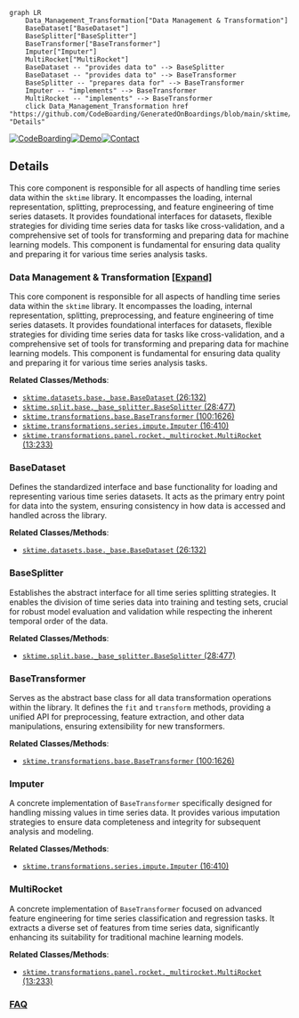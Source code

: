```mermaid
graph LR
    Data_Management_Transformation["Data Management & Transformation"]
    BaseDataset["BaseDataset"]
    BaseSplitter["BaseSplitter"]
    BaseTransformer["BaseTransformer"]
    Imputer["Imputer"]
    MultiRocket["MultiRocket"]
    BaseDataset -- "provides data to" --> BaseSplitter
    BaseDataset -- "provides data to" --> BaseTransformer
    BaseSplitter -- "prepares data for" --> BaseTransformer
    Imputer -- "implements" --> BaseTransformer
    MultiRocket -- "implements" --> BaseTransformer
    click Data_Management_Transformation href "https://github.com/CodeBoarding/GeneratedOnBoardings/blob/main/sktime/Data_Management_Transformation.md" "Details"
```

[![CodeBoarding](https://img.shields.io/badge/Generated%20by-CodeBoarding-9cf?style=flat-square)](https://github.com/CodeBoarding/CodeBoarding)[![Demo](https://img.shields.io/badge/Try%20our-Demo-blue?style=flat-square)](https://www.codeboarding.org/demo)[![Contact](https://img.shields.io/badge/Contact%20us%20-%20contact@codeboarding.org-lightgrey?style=flat-square)](mailto:contact@codeboarding.org)

## Details

This core component is responsible for all aspects of handling time series data within the `sktime` library. It encompasses the loading, internal representation, splitting, preprocessing, and feature engineering of time series datasets. It provides foundational interfaces for datasets, flexible strategies for dividing time series data for tasks like cross-validation, and a comprehensive set of tools for transforming and preparing data for machine learning models. This component is fundamental for ensuring data quality and preparing it for various time series analysis tasks.

### Data Management & Transformation [[Expand]](./Data_Management_Transformation.md)
This core component is responsible for all aspects of handling time series data within the `sktime` library. It encompasses the loading, internal representation, splitting, preprocessing, and feature engineering of time series datasets. It provides foundational interfaces for datasets, flexible strategies for dividing time series data for tasks like cross-validation, and a comprehensive set of tools for transforming and preparing data for machine learning models. This component is fundamental for ensuring data quality and preparing it for various time series analysis tasks.


**Related Classes/Methods**:

- <a href="https://github.com/sktime/sktime/blob/main/sktime/datasets/base/_base.py#L26-L132" target="_blank" rel="noopener noreferrer">`sktime.datasets.base._base.BaseDataset` (26:132)</a>
- <a href="https://github.com/sktime/sktime/blob/main/sktime/split/base/_base_splitter.py#L28-L477" target="_blank" rel="noopener noreferrer">`sktime.split.base._base_splitter.BaseSplitter` (28:477)</a>
- <a href="https://github.com/sktime/sktime/blob/main/sktime/transformations/base.py#L100-L1626" target="_blank" rel="noopener noreferrer">`sktime.transformations.base.BaseTransformer` (100:1626)</a>
- <a href="https://github.com/sktime/sktime/blob/main/sktime/transformations/series/impute.py#L16-L410" target="_blank" rel="noopener noreferrer">`sktime.transformations.series.impute.Imputer` (16:410)</a>
- <a href="https://github.com/sktime/sktime/blob/main/sktime/transformations/panel/rocket/_multirocket.py#L13-L233" target="_blank" rel="noopener noreferrer">`sktime.transformations.panel.rocket._multirocket.MultiRocket` (13:233)</a>


### BaseDataset
Defines the standardized interface and base functionality for loading and representing various time series datasets. It acts as the primary entry point for data into the system, ensuring consistency in how data is accessed and handled across the library.


**Related Classes/Methods**:

- <a href="https://github.com/sktime/sktime/blob/main/sktime/datasets/base/_base.py#L26-L132" target="_blank" rel="noopener noreferrer">`sktime.datasets.base._base.BaseDataset` (26:132)</a>


### BaseSplitter
Establishes the abstract interface for all time series splitting strategies. It enables the division of time series data into training and testing sets, crucial for robust model evaluation and validation while respecting the inherent temporal order of the data.


**Related Classes/Methods**:

- <a href="https://github.com/sktime/sktime/blob/main/sktime/split/base/_base_splitter.py#L28-L477" target="_blank" rel="noopener noreferrer">`sktime.split.base._base_splitter.BaseSplitter` (28:477)</a>


### BaseTransformer
Serves as the abstract base class for all data transformation operations within the library. It defines the `fit` and `transform` methods, providing a unified API for preprocessing, feature extraction, and other data manipulations, ensuring extensibility for new transformers.


**Related Classes/Methods**:

- <a href="https://github.com/sktime/sktime/blob/main/sktime/transformations/base.py#L100-L1626" target="_blank" rel="noopener noreferrer">`sktime.transformations.base.BaseTransformer` (100:1626)</a>


### Imputer
A concrete implementation of `BaseTransformer` specifically designed for handling missing values in time series data. It provides various imputation strategies to ensure data completeness and integrity for subsequent analysis and modeling.


**Related Classes/Methods**:

- <a href="https://github.com/sktime/sktime/blob/main/sktime/transformations/series/impute.py#L16-L410" target="_blank" rel="noopener noreferrer">`sktime.transformations.series.impute.Imputer` (16:410)</a>


### MultiRocket
A concrete implementation of `BaseTransformer` focused on advanced feature engineering for time series classification and regression tasks. It extracts a diverse set of features from time series data, significantly enhancing its suitability for traditional machine learning models.


**Related Classes/Methods**:

- <a href="https://github.com/sktime/sktime/blob/main/sktime/transformations/panel/rocket/_multirocket.py#L13-L233" target="_blank" rel="noopener noreferrer">`sktime.transformations.panel.rocket._multirocket.MultiRocket` (13:233)</a>




### [FAQ](https://github.com/CodeBoarding/GeneratedOnBoardings/tree/main?tab=readme-ov-file#faq)